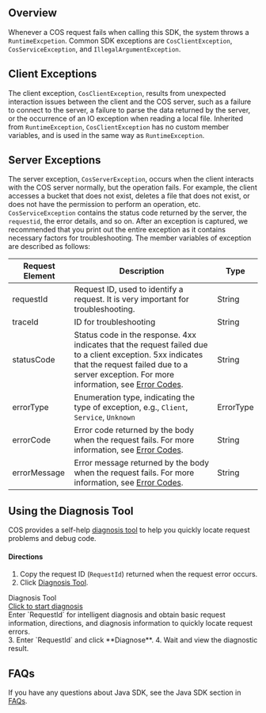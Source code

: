 ## Overview

Whenever a COS request fails when calling this SDK, the system throws a `RuntimeExcpetion`. Common SDK exceptions are `CosClientException`, `CosServiceException`, and `IllegalArgumentException`.


## Client Exceptions

The client exception, `CosClientException`, results from unexpected interaction issues between the client and the COS server, such as a failure to connect to the server, a failure to parse the data returned by the server, or the occurrence of an IO exception when reading a local file. Inherited from `RuntimeException`, `CosClientException` has no custom member variables, and is used in the same way as `RuntimeException`.

## Server Exceptions

The server exception, `CosServerException`, occurs when the client interacts with the COS server normally, but the operation fails. For example, the client accesses a bucket that does not exist, deletes a file that does not exist, or does not have the permission to perform an operation, etc. `CosServiceException` contains the status code returned by the server, the `requestid`, the error details, and so on. After an exception is captured, we recommended that you print out the entire exception as it contains necessary factors for troubleshooting. The member variables of exception are described as follows:


| Request Element | Description | Type |
| ------------ | ------------------------------------------------------------ | --------- |
| requestId | Request ID, used to identify a request. It is very important for troubleshooting. | String |
| traceId | ID for troubleshooting | String |
| statusCode | Status code in the response. 4xx indicates that the request failed due to a client exception. 5xx indicates that the request failed due to a server exception. For more information, see [Error Codes](https://intl.cloud.tencent.com/document/product/436/7730). | String |
| errorType | Enumeration type, indicating the type of exception, e.g., `Client`, `Service`, `Unknown` | ErrorType |
| errorCode | Error code returned by the body when the request fails. For more information, see [Error Codes](https://intl.cloud.tencent.com/document/product/436/7730). | String |
| errorMessage | Error message returned by the body when the request fails. For more information, see [Error Codes](https://intl.cloud.tencent.com/document/product/436/7730). | String |


## Using the Diagnosis Tool

COS provides a self-help [diagnosis tool](https://console.cloud.tencent.com/cos5/diagnose) to help you quickly locate request problems and debug code.

#### Directions
1. Copy the request ID (`RequestId`) returned when the request error occurs.
2. Click [Diagnosis Tool](https://console.cloud.tencent.com/cos5/diagnose).
<div class="rno-api-explorer">
    <div class="rno-api-explorer-inner">
        <div class="rno-api-explorer-hd">
            <div class="rno-api-explorer-title">
                Diagnosis Tool
            </div>
            <a href="https://console.cloud.tencent.com/cos5/diagnose" class="rno-api-explorer-btn" hotrep="doc.api.explorerbtn" target="_blank"><i class="rno-icon-explorer"></i>Click to start diagnosis</a>
        </div>
        <div class="rno-api-explorer-body">
            <div class="rno-api-explorer-cont">
                Enter `RequestId` for intelligent diagnosis and obtain basic request information, directions, and diagnosis information to quickly locate request errors.
            </div>
        </div>
    </div>
</div>
3. Enter `RequestId` and click **Diagnose**.
4. Wait and view the diagnostic result.


## FAQs

If you have any questions about Java SDK, see the Java SDK section in [FAQs](https://intl.cloud.tencent.com/document/product/436/38956).

